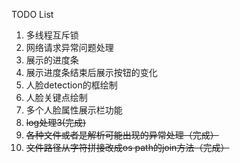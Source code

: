 TODO List
1. 多线程互斥锁
1. 网络请求异常问题处理
1. 展示的进度条
1. 展示进度条结束后展示按钮的变化
1. 人脸detection的框绘制
1. 人脸关键点绘制
1. 多个人脸属性展示栏功能
1. ~~log处理3(完成)~~
1. ~~各种文件或者是解析可能出现的异常处理（完成）~~
1. ~~文件路径从字符拼接改成os path的join方法（完成）~~